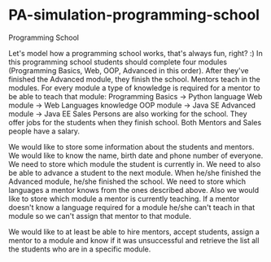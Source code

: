 # PA-simulation-programming-school

Programming School

Let's model how a programming school works, that's always fun, right? :)
In this programming school students should complete four modules (Programming Basics, Web, OOP, Advanced in this order). After they've finished the Advanced module, they finish the school.
Mentors teach in the modules. For every module a type of knowledge is required for a mentor to be able to teach that module:
Programming Basics -> Python language
Web module -> Web Languages knowledge
OOP module -> Java SE
Advanced module -> Java EE
Sales Persons are also working for the school. They offer jobs for the students when 
they finish school. Both Mentors and Sales people have a salary.

We would like to store some information about the students and mentors. We would like to know the name, birth date and phone number of everyone. 
We need to store which module the student is currently in. We need to also be able to advance a student to the next module. When he/she finished the Advanced module, he/she finished the school.
We need to store which languages a mentor knows from the ones described above. Also we would like to store which module a mentor is currently teaching. If a mentor doesn't know a language required for a module he/she can't teach in that module so we can't assign that mentor to that module.

We would like to at least be able to hire mentors, accept students, assign a mentor to a module and know if it was unsuccessful and retrieve the list all the students who are in a specific module.
